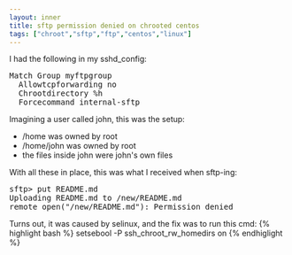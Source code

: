 ```yaml
---
layout: inner
title: sftp permission denied on chrooted centos
tags: ["chroot","sftp","ftp","centos","linux"]
---
```

I had the following in my sshd_config:

<pre>
Match Group myftpgroup
  Allowtcpforwarding no
  Chrootdirectory %h
  Forcecommand internal-sftp
</pre>

Imagining a user called john, this was the setup:

* /home was owned by root
* /home/john was owned by root 
* the files inside john were john's own files

With all these in place, this was what I received when sftp-ing:

<pre>
sftp> put README.md
Uploading README.md to /new/README.md
remote open("/new/README.md"): Permission denied
</pre>

Turns out, it was caused by selinux, and the fix was to run this cmd:
{% highlight bash %}
setsebool -P ssh_chroot_rw_homedirs on
{% endhiglight %}
